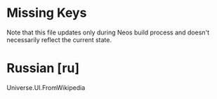 # Missing Keys
Note that this file updates only during Neos build process and doesn't necessarily reflect the current state.

# Russian [ru]
Universe.UI.FromWikipedia  

